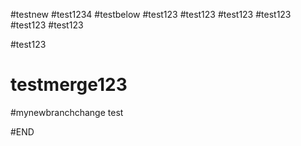 #testnew
#test1234
#testbelow
#test123
#test123
#test123
#test123
#test123
#test123

#test123
# testmerge123
#mynewbranchchange
test



 #END

